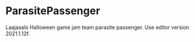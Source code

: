 # ParasitePassenger
Laajasalo Halloween game jam team parasite passenger.
Use editor version 2021.1.12f.
